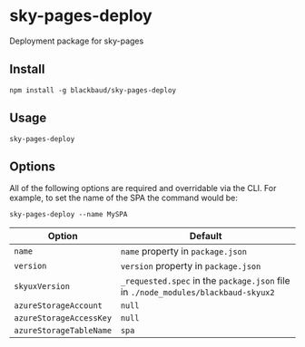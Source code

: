 # sky-pages-deploy
Deployment package for sky-pages

## Install

`npm install -g blackbaud/sky-pages-deploy`

## Usage

`sky-pages-deploy`

## Options

All of the following options are required and overridable via the CLI.  For example, to set the name of the SPA the command would be:

`sky-pages-deploy --name MySPA`

| Option                  | Default |
| ----------------------- | ------- |
| `name`                  | `name` property in `package.json` |
| `version`               | `version` property in `package.json` |
| `skyuxVersion`          | `_requested.spec` in the `package.json` file in `./node_modules/blackbaud-skyux2` |
| `azureStorageAccount`   | `null`  |
| `azureStorageAccessKey` | `null`  |
| `azureStorageTableName` | `spa`   |
